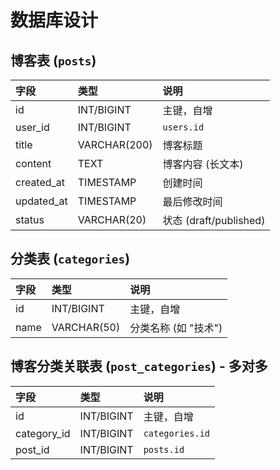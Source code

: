 # 数据库设计

## 博客表 (`posts`)

| 字段       | 类型         | 说明                   |
| :--------- | :----------- | :--------------------- |
| id         | INT/BIGINT   | 主键，自增             |
| user_id    | INT/BIGINT   | `users.id`             |
| title      | VARCHAR(200) | 博客标题               |
| content    | TEXT         | 博客内容 (长文本)      |
| created_at | TIMESTAMP    | 创建时间               |
| updated_at | TIMESTAMP    | 最后修改时间           |
| status     | VARCHAR(20)  | 状态 (draft/published) |

## 分类表 (`categories`)

| 字段 | 类型        | 说明                 |
| :--- | :---------- | :------------------- |
| id   | INT/BIGINT  | 主键，自增           |
| name | VARCHAR(50) | 分类名称 (如 "技术") |

## 博客分类关联表 (`post_categories`) - 多对多

| 字段        | 类型       | 说明            |
| :---------- | :--------- | :-------------- |
| id          | INT/BIGINT | 主键，自增      |
| category_id | INT/BIGINT | `categories.id` |
| post_id     | INT/BIGINT | `posts.id`      |